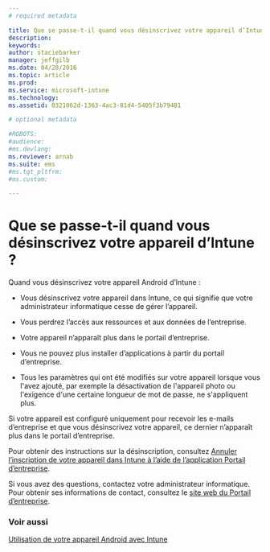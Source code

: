 ```yaml
---
# required metadata

title: Que se passe-t-il quand vous désinscrivez votre appareil d’Intune ? | Microsoft Intune
description:
keywords:
author: staciebarker
manager: jeffgilb
ms.date: 04/28/2016
ms.topic: article
ms.prod:
ms.service: microsoft-intune
ms.technology:
ms.assetid: 0321062d-1363-4ac3-81d4-5405f3b79481

# optional metadata

#ROBOTS:
#audience:
#ms.devlang:
ms.reviewer: arnab
ms.suite: ems
#ms.tgt_pltfrm:
#ms.custom:

---
```



# Que se passe-t-il quand vous désinscrivez votre appareil d’Intune ?

Quand vous désinscrivez votre appareil Android d’Intune :

-   Vous désinscrivez votre appareil dans Intune, ce qui signifie que votre administrateur informatique cesse de gérer l’appareil. 

-   Vous perdrez l’accès aux ressources et aux données de l’entreprise.

-   Votre appareil n’apparaît plus dans le portail d’entreprise.

-   Vous ne pouvez plus installer d’applications à partir du portail d’entreprise.

-   Tous les paramètres qui ont été modifiés sur votre appareil lorsque vous l'avez ajouté, par exemple la désactivation de l'appareil photo ou l'exigence d'une certaine longueur de mot de passe, ne s'appliquent plus.

Si votre appareil est configuré uniquement pour recevoir les e-mails d’entreprise et que vous désinscrivez votre appareil, ce dernier n’apparaît plus dans le portail d’entreprise. 

Pour obtenir des instructions sur la désinscription, consultez [Annuler l’inscription de votre appareil dans Intune à l’aide de l’application Portail d’entreprise](unenroll-your-device-from-intune-android.md).

Si vous avez des questions, contactez votre administrateur informatique. Pour obtenir ses informations de contact, consultez le [site web du Portail d’entreprise](http://portal.manage.microsoft.com).

### Voir aussi
[Utilisation de votre appareil Android avec Intune](using-your-android-device-with-intune.md)

<!--HONumber=Jun16_HO2-->



